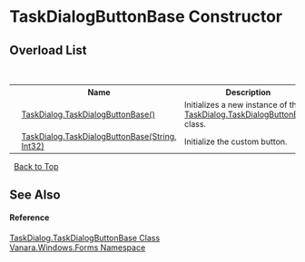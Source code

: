 # TaskDialogButtonBase Constructor 
 


## Overload List
&nbsp;<table><tr><th></th><th>Name</th><th>Description</th></tr><tr><td>![Protected method](media/protmethod.gif "Protected method")</td><td><a href="a3e7719d-beec-fa64-dff6-291aeacf396a">TaskDialog.TaskDialogButtonBase()</a></td><td>
Initializes a new instance of the <a href="0d000645-81f6-42fb-27aa-bb7efd7b0c14">TaskDialog.TaskDialogButtonBase</a> class.</td></tr><tr><td>![Protected method](media/protmethod.gif "Protected method")</td><td><a href="ef04d208-4b73-de04-5ac3-217241a2dedf">TaskDialog.TaskDialogButtonBase(String, Int32)</a></td><td>
Initialize the custom button.</td></tr></table>&nbsp;
<a href="#taskdialogbuttonbase-constructor">Back to Top</a>

## See Also


#### Reference
<a href="0d000645-81f6-42fb-27aa-bb7efd7b0c14">TaskDialog.TaskDialogButtonBase Class</a><br /><a href="c580cf52-4028-70db-28d0-f9b1abc03861">Vanara.Windows.Forms Namespace</a><br />